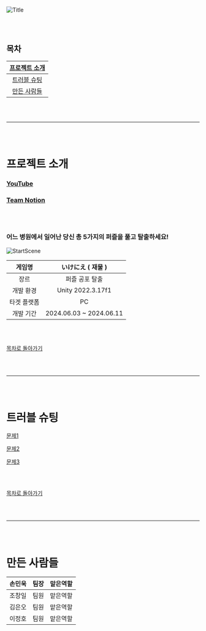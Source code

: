 <br>

![Title](https://github.com/LilDuby/IkeniePublic/assets/167047382/7867d5fc-a05f-4119-8335-0b4346ca220c)


<br><br>
## 목차

|  [ 프로젝트 소개 ](#프로젝트-소개) |
| :---: |
| [ 트러블 슈팅 ](#트러블-슈팅) |
| [ 만든 사람들 ](#만든-사람들) |

<br><br>

***

<br><br>

# 프로젝트 소개

### [YouTube](https://youtu.be/x5GN8TPRW0g)

### [Team Notion](https://teamsparta.notion.site/d45d0794c0a84f72be5c33a12fadc992)

<br><br>

### 어느 병원에서 일어난 당신 총 5가지의 퍼즐을 풀고 탈출하세요!
![StartScene](https://github.com/LilDuby/IkeniePublic/assets/167047382/30aeda52-aa42-444b-af0f-5f3f3936d68b)

| 게임명 | いけにえ ( 재물 ) |
| :---: | :---: |
| 장르 | 퍼즐 공포 탈출 |
| 개발 환경 | Unity 2022.3.17f1 |
| 타겟 플랫폼 | PC |
| 개발 기간 | 2024.06.03 ~ 2024.06.11 |

<br><br>

[ 목차로 돌아가기 ](#목차)

<br><br>

---

<br><br>

# 트러블 슈팅

[문제1](https://github.com/LilDuby/IkeniePublic/wiki/TroubleShooting1)

[문제2](https://github.com/LilDuby/IkeniePublic/wiki/TroubleShooting2)

[문제3](https://github.com/LilDuby/IkeniePublic/wiki/TroubleShooting3)

<br><br>

[ 목차로 돌아가기 ](#목차)

<br><br>

---

<br><br>

# 만든 사람들

| 손민욱 | 팀장 | 맡은역할 |
| :---: | :---: | :---: |
| 조창일 | 팀원 | 맡은역할 |
| 김은오 | 팀원 | 맡은역할 |
| 이정호 | 팀원 | 맡은역할 |

<br><br>
